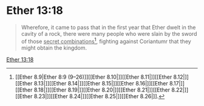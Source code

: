 # Ether 13:18

> Wherefore, it came to pass that in the first year that Ether dwelt in the cavity of a rock, there were many people who were slain by the sword of those <u>secret combinations</u>[^a], fighting against Coriantumr that they might obtain the kingdom.

[Ether 13:18](https://www.churchofjesuschrist.org/study/scriptures/bofm/ether/13?lang=eng&id=p18#p18)


[^a]: [[Ether 8.9|Ether 8:9 (9–26)]][[Ether 8.10|]][[Ether 8.11|]][[Ether 8.12|]][[Ether 8.13|]][[Ether 8.14|]][[Ether 8.15|]][[Ether 8.16|]][[Ether 8.17|]][[Ether 8.18|]][[Ether 8.19|]][[Ether 8.20|]][[Ether 8.21|]][[Ether 8.22|]][[Ether 8.23|]][[Ether 8.24|]][[Ether 8.25|]][[Ether 8.26|]].  

